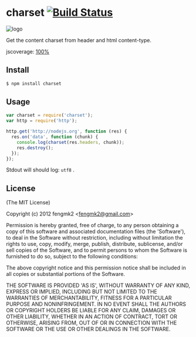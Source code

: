 charset [![Build Status](https://secure.travis-ci.org/fengmk2/charset.png)](http://travis-ci.org/fengmk2/charset)
=======

![logo](https://raw.github.com/fengmk2/charset/master/logo.png)

Get the content charset from header and html content-type.

jscoverage: [100%](http://fengmk2.github.com/coverage/charset.html)

## Install

```bash
$ npm install charset
```

## Usage

```js
var charset = require('charset');
var http = require('http');

http.get('http://nodejs.org', function (res) {
  res.on('data', function (chunk) {
    console.log(charset(res.headers, chunk));
    res.destroy();
  });
});
```

Stdout will should log: `utf8` .

## License 

(The MIT License)

Copyright (c) 2012 fengmk2 &lt;fengmk2@gmail.com&gt;

Permission is hereby granted, free of charge, to any person obtaining
a copy of this software and associated documentation files (the
'Software'), to deal in the Software without restriction, including
without limitation the rights to use, copy, modify, merge, publish,
distribute, sublicense, and/or sell copies of the Software, and to
permit persons to whom the Software is furnished to do so, subject to
the following conditions:

The above copyright notice and this permission notice shall be
included in all copies or substantial portions of the Software.

THE SOFTWARE IS PROVIDED 'AS IS', WITHOUT WARRANTY OF ANY KIND,
EXPRESS OR IMPLIED, INCLUDING BUT NOT LIMITED TO THE WARRANTIES OF
MERCHANTABILITY, FITNESS FOR A PARTICULAR PURPOSE AND NONINFRINGEMENT.
IN NO EVENT SHALL THE AUTHORS OR COPYRIGHT HOLDERS BE LIABLE FOR ANY
CLAIM, DAMAGES OR OTHER LIABILITY, WHETHER IN AN ACTION OF CONTRACT,
TORT OR OTHERWISE, ARISING FROM, OUT OF OR IN CONNECTION WITH THE
SOFTWARE OR THE USE OR OTHER DEALINGS IN THE SOFTWARE.